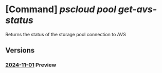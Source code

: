 # [Command] _pscloud pool get-avs-status_

Returns the status of the storage pool connection to AVS

## Versions

### [2024-11-01](/Resources/mgmt-plane/L3N1YnNjcmlwdGlvbnMve30vcmVzb3VyY2Vncm91cHMve30vcHJvdmlkZXJzL3B1cmVzdG9yYWdlLmJsb2NrL3N0b3JhZ2Vwb29scy97fS9nZXRhdnNzdGF0dXM=/2024-11-01.xml) **Preview**

<!-- mgmt-plane /subscriptions/{}/resourcegroups/{}/providers/purestorage.block/storagepools/{}/getavsstatus 2024-11-01 -->

